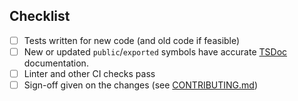 <!-- Thanks for submitting a PR! Please ensure the following requirements are met in order for us to review your PR -->

## Checklist

-   [ ] Tests written for new code (and old code if feasible)
-   [ ] New or updated `public`/`exported` symbols have accurate [TSDoc](https://tsdoc.org/) documentation.
-   [ ] Linter and other CI checks pass
-   [ ] Sign-off given on the changes (see [CONTRIBUTING.md](https://github.com/element-hq/element-web/blob/develop/CONTRIBUTING.md))
